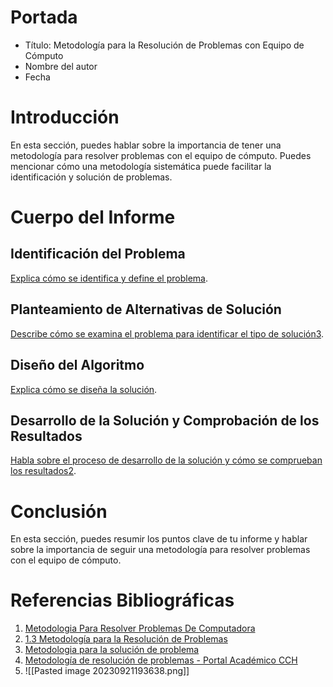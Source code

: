 

# Portada

- Título: Metodología para la Resolución de Problemas con Equipo de Cómputo
- Nombre del autor
- Fecha

# Introducción

En esta sección, puedes hablar sobre la importancia de tener una metodología para resolver problemas con el equipo de cómputo. Puedes mencionar cómo una metodología sistemática puede facilitar la identificación y solución de problemas.

# Cuerpo del Informe

## Identificación del Problema

[Explica cómo se identifica y define el problema](http://cidecame.uaeh.edu.mx/lcc/mapa/PROYECTO/libro4/13_metodologa_para_la_resolucin_de_problemas.html).

## Planteamiento de Alternativas de Solución

[Describe cómo se examina el problema para identificar el tipo de solución](https://enriqueconde.wixsite.com/informaticauno/metodologia-para-la-solucin-de-problema)[3](https://enriqueconde.wixsite.com/informaticauno/metodologia-para-la-solucin-de-problema).

## Diseño del Algoritmo

[Explica cómo se diseña la solución](http://cidecame.uaeh.edu.mx/lcc/mapa/PROYECTO/libro4/13_metodologa_para_la_resolucin_de_problemas.html).

## Desarrollo de la Solución y Comprobación de los Resultados

[Habla sobre el proceso de desarrollo de la solución y cómo se comprueban los resultados](http://cidecame.uaeh.edu.mx/lcc/mapa/PROYECTO/libro4/13_metodologa_para_la_resolucin_de_problemas.html)[2](http://cidecame.uaeh.edu.mx/lcc/mapa/PROYECTO/libro4/13_metodologa_para_la_resolucin_de_problemas.html).

# Conclusión

En esta sección, puedes resumir los puntos clave de tu informe y hablar sobre la importancia de seguir una metodología para resolver problemas con el equipo de cómputo.

# Referencias Bibliográficas

1. [Metodologia Para Resolver Problemas De Computadora](https://www.monografias.com/docs/Metodologia-Para-Resolver-Problemas-De-Computadora-F3W7LSYBY)
2. [1.3 Metodología para la Resolución de Problemas](http://cidecame.uaeh.edu.mx/lcc/mapa/PROYECTO/libro4/13_metodologa_para_la_resolucin_de_problemas.html)
3. [Metodologia para la solución de problema](https://enriqueconde.wixsite.com/informaticauno/metodologia-para-la-solucin-de-problema)
4. [Metodología de resolución de problemas - Portal Académico CCH](https://portalacademico.cch.unam.mx/cibernetica1/metodologia-resolucion-problemas)
5. ![[Pasted image 20230921193638.png]]
